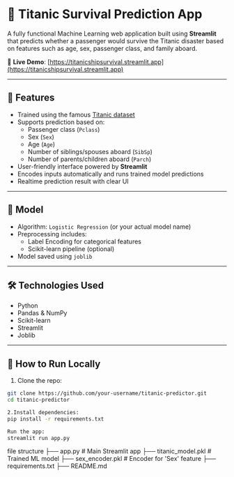 # 🚢 Titanic Survival Prediction App

A fully functional Machine Learning web application built using **Streamlit** that predicts whether a passenger would survive the Titanic disaster based on features such as age, sex, passenger class, and family aboard.

🔗 **Live Demo**: [https://titanicshipsurvival.streamlit.app](https://titanicshipsurvival.streamlit.app)

---

## 📌 Features

- Trained using the famous [Titanic dataset](https://www.kaggle.com/c/titanic)
- Supports prediction based on:
  - Passenger class (`Pclass`)
  - Sex (`Sex`)
  - Age (`Age`)
  - Number of siblings/spouses aboard (`SibSp`)
  - Number of parents/children aboard (`Parch`)
- User-friendly interface powered by **Streamlit**
- Encodes inputs automatically and runs trained model predictions
- Realtime prediction result with clear UI

---

## 🧠 Model

- Algorithm: `Logistic Regression` (or your actual model name)
- Preprocessing includes:
  - Label Encoding for categorical features
  - Scikit-learn pipeline (optional)
- Model saved using `joblib`

---

## 🛠️ Technologies Used

- Python
- Pandas & NumPy
- Scikit-learn
- Streamlit
- Joblib

---

## 🚀 How to Run Locally

1. Clone the repo:
```bash
git clone https://github.com/your-username/titanic-predictor.git
cd titanic-predictor

2.Install dependencies:
pip install -r requirements.txt

Run the app:
streamlit run app.py
```
file structure
├── app.py                  # Main Streamlit app
├── titanic_model.pkl       # Trained ML model
├── sex_encoder.pkl         # Encoder for 'Sex' feature
├── requirements.txt
├── README.md
